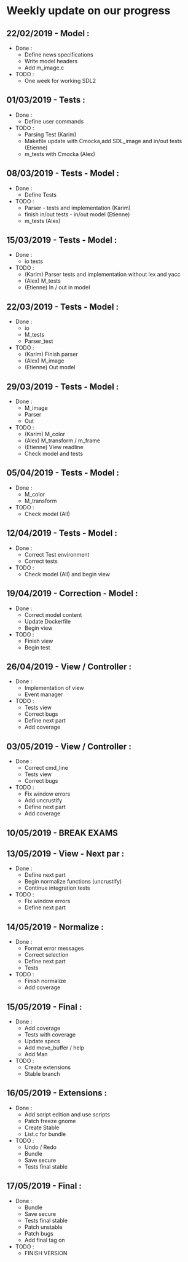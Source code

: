 # Weekly update on our progress

## 22/02/2019 - Model : 
 * Done :  
   * Define news specifications
   * Write model headers
   * Add m_image.c 
 * TODO : 
   * One week for working SDL2 
   
## 01/03/2019 - Tests : 
 * Done : 
 	* Define user commands 
 * TODO : 
    * Parsing Test (Karim)
    * Makefile update with Cmocka,add SDL_image and in/out tests (Etienne)
    * m_tests with Cmocka (Alex)

## 08/03/2019 - Tests - Model :
  * Done :
    * Define Tests
  * TODO :
    * Parser - tests and implementation (Karim)
    * finish in/out tests - in/out model (Etienne)
    * m_tests (Alex)

## 15/03/2019 - Tests - Model :
  * Done :
    * io tests
  * TODO :
    * (Karim) Parser tests and implementation without lex and yacc
    * (Alex) M_tests 
    * (Etienne) In / out in model

## 22/03/2019 - Tests - Model :
  * Done :
    * io 
    * M_tests
    * Parser_test
  * TODO :
    * (Karim) Finish parser
    * (Alex) M_image 
    * (Etienne) Out model

## 29/03/2019 - Tests - Model :
  * Done :
    * M_image
    * Parser 
    * Out
  * TODO :
    * (Karim) M_color
    * (Alex) M_transform / m_frame
    * (Etienne) View readline
    * Check model and tests
    
## 05/04/2019 - Tests - Model :
  * Done :
    * M_color
    * M_transform
  * TODO :
    * Check model (All)

## 12/04/2019 - Tests - Model :
  * Done :
    * Correct Test environment
    * Correct tests
  * TODO :
    * Check model (All) and begin view

## 19/04/2019 - Correction - Model :
  * Done : 
    * Correct model content
    * Update Dockerfile
    * Begin view
  * TODO : 
    * Finish view
    * Begin test

## 26/04/2019 - View / Controller :
  * Done :
    * Implementation of view
    * Event manager
  * TODO :
    * Tests view
    * Correct bugs
    * Define next part
    * Add coverage

## 03/05/2019 - View / Controller :
  * Done :
    * Correct cmd_line
    * Tests view
    * Correct bugs
  * TODO :
    * Fix window errors
    * Add uncrustify
    * Define next part
    * Add coverage

## 10/05/2019 - BREAK EXAMS

## 13/05/2019 - View - Next par :
  * Done :
    * Define next part
    * Begin normalize functions (uncrustify)
    * Continue integration tests
  * TODO :
    * Fix window errors
    * Define next part
 
## 14/05/2019 - Normalize :
  * Done :
    * Format error messages
    * Correct selection
    * Define next part
    * Tests
  * TODO :
    * Finish normalize
    * Add coverage

## 15/05/2019 - Final :
  * Done :
    * Add coverage
    * Tests with coverage
    * Update specs
    * Add move_buffer / help
    * Add Man
  * TODO :
    * Create extensions
    * Stable branch

## 16/05/2019 - Extensions :
  * Done :
    * Add script edition and use scripts
    * Patch freeze gnome
    * Create Stable
    * List.c for bundle
  * TODO :
    * Undo / Redo
    * Bundle
    * Save secure
    * Tests final stable

## 17/05/2019 - Final :
  * Done :
    * Bundle
    * Save secure
    * Tests final stable
    * Patch unstable
    * Patch bugs
    * Add final tag on
  * TODO :
    * FINISH VERSION
